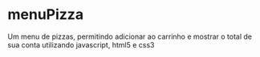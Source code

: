 # menuPizza
Um menu de pizzas, permitindo adicionar ao carrinho e mostrar o total de sua conta utilizando javascript, html5 e css3
